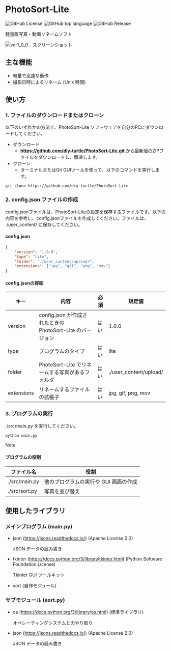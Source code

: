# PhotoSort-Lite
![GitHub License](https://img.shields.io/github/license/diy-turtle/PhotoSort-Lite)
![GitHub top language](https://img.shields.io/github/languages/top/diy-turtle/PhotoSort-Lite)
![GitHub Release](https://img.shields.io/github/v/release/diy-turtle/PhotoSort-Lite)

軽量版写真・動画リネームソフト

![ver1_0_0 - スクリーンショット](https://github.com/diy-turtle/PhotoSort-Lite/assets/163115290/fa63b1c4-4920-43a0-b2f0-bd5029c165c9)

## 主な機能
- 軽量で高速な動作
- 撮影日時によるリネーム (Unix 時間)

## 使い方
### 1. **ファイルのダウンロードまたはクローン**
以下のいずれかの方法で、PhotoSort-Lite ソフトウェアを自分のPCにダウンロードしてください。
- ダウンロード
    - **https://github.com/diy-turtle/PhotoSort-Lite.git** から最新版のZIPファイルをダウンロードし、解凍します。
- クローン
    - ターミナルまたはGit GUIツールを使って、以下のコマンドを実行します。
```
git clone https://github.com/diy-turtle/PhotoSort-Lite
```


### 2. **config.json ファイルの作成**

config.jsonファイルは、PhotoSort-Liteの設定を保存するファイルです。以下の内容を参考に、config.jsonファイルを作成してください。ファイルは、 ./user_content/ に保存してください。

#### config.json
```json
{
    "version": "1.0.0",
    "type": "lite",
    "folder": "./user_content/upload/",
    "extensions": ["jpg", "gif", "png", "mov"]
}
```

#### config.jsonの詳細
| キー | 内容 | 必須 | 規定値 |
| --- | --- | --- | --- |
| version | config.json が作成されたときの PhotoSort-Lite のバージョン | はい | 1.0.0 |
| type | プログラムのタイプ | はい | lite |
| folder | PhotoSort-Lite でリネームする写真があるフォルダ | はい | ./user_content/upload/ |
| extensions | リネームするファイルの拡張子 | はい | jpg, gif, png, mov |

### 3. プログラムの実行
./src/main.py を実行してください。
```
python main.py
```

> [!NOTE]
> #### プログラムの役割
> | ファイル名 | 役割 |
> | --- | --- |
> | ./src/main.py | 他のプログラムの実行や GUI 画面の作成 |
> | ./src/sort.py | 写真を並び替え |


## 使用したライブラリ
### メインプログラム (main.py)
- json (https://jsons.readthedocs.io/) (Apache License 2.0)

    JSON データの読み書き
- tkinter (https://docs.python.org/3/library/tkinter.html) (Python Software Foundation License)

    Tkinter GUI ツールキット
- sort (自作モジュール)


### サブモジュール (sort.py)
- os (https://docs.python.org/3/library/os.html) (標準ライブラリ)

    オペレーティングシステムとのやり取り
  
- json (https://jsons.readthedocs.io/) (Apache License 2.0)

    JSON データの読み書き
